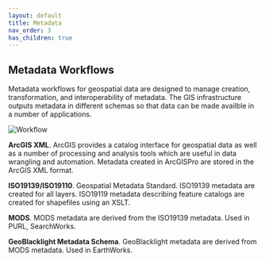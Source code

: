 ```yaml
---
layout: default
title: Metadata
nav_order: 3
has_children: true
---
```

## Metadata Workflows

Metadata workflows for geospatial data are designed to manage creation, transformation, and interoperability of metadata. The GIS infrastructure outputs metadata in different schemas so that data can be made availble in a number of applications.

![Workflow](https://github.com/kimdurante/geospatial-data-management/blob/main/images/MDWorkflow.jpg?raw=true)

**ArcGIS XML**. ArcGIS provides a catalog interface for geospatial data as well as a number of processing and analysis tools which are useful in data wrangling and automation. Metadata created in ArcGISPro are stored in the ArcGIS XML format.

**ISO19139/ISO19110**. Geospatial Metadata Standard. ISO19139 metadata are created for all layers. ISO19119 metadata describing feature catalogs are created for shapefiles using an XSLT.

**MODS**. MODS metadata are derived from the ISO19139 metadata. Used in PURL, SearchWorks.

**GeoBlacklight Metadata Schema**. GeoBlacklight metadata are derived from MODS metadata. Used in EarthWorks.

